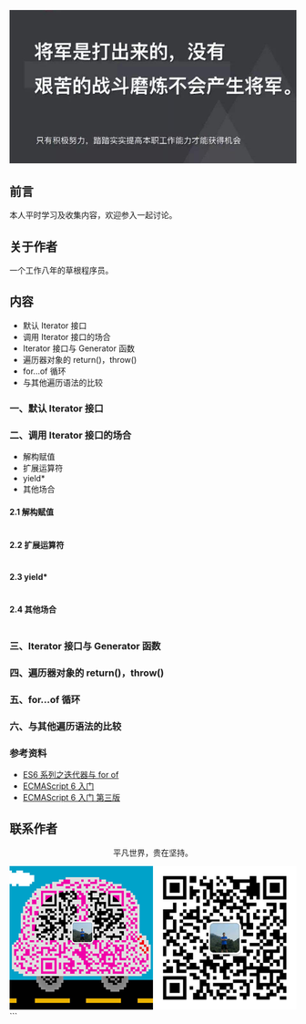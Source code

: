 ![image](../img/timg.jpg)
<br>

## 前言

本人平时学习及收集内容，欢迎参入一起讨论。

## 关于作者

一个工作八年的草根程序员。

## 内容

- 默认 Iterator 接口
- 调用 Iterator 接口的场合
- Iterator 接口与 Generator 函数
- 遍历器对象的 return()，throw()
- for...of 循环
- 与其他遍历语法的比较

### 一、默认 Iterator 接口

### 二、调用 Iterator 接口的场合

- 解构赋值
- 扩展运算符
- yield\*
- 其他场合

#### 2.1 解构赋值

```

```

#### 2.2 扩展运算符

```

```

#### 2.3 yield\*

```

```

#### 2.4 其他场合

```

```

### 三、Iterator 接口与 Generator 函数

### 四、遍历器对象的 return()，throw()

### 五、for...of 循环

### 六、与其他遍历语法的比较

### 参考资料

- [ES6 系列之迭代器与 for of](https://github.com/mqyqingfeng/Blog/issues/90)
- [ECMAScript 6 入门](http://es6.ruanyifeng.com/#docs/iterator)
- [ECMAScript 6 入门 第三版](https://yjhenan.gitbooks.io/-ecmascript-6/content/docs/iterator.html)

## 联系作者

<div align="center">
    <p>
        平凡世界，贵在坚持。
    </p>
    <img src="../img/contact.png" />
</div>
```
